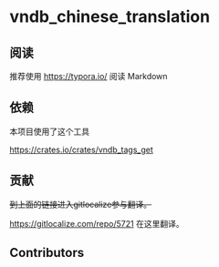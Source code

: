# vndb_chinese_translation

## 阅读

推荐使用 https://typora.io/ 阅读 Markdown

## 依赖

本项目使用了这个工具

https://crates.io/crates/vndb_tags_get

## 贡献

<s>到上面的链接进入gitlocalize参与翻译。</s>

https://gitlocalize.com/repo/5721 在这里翻译。

## Contributors
